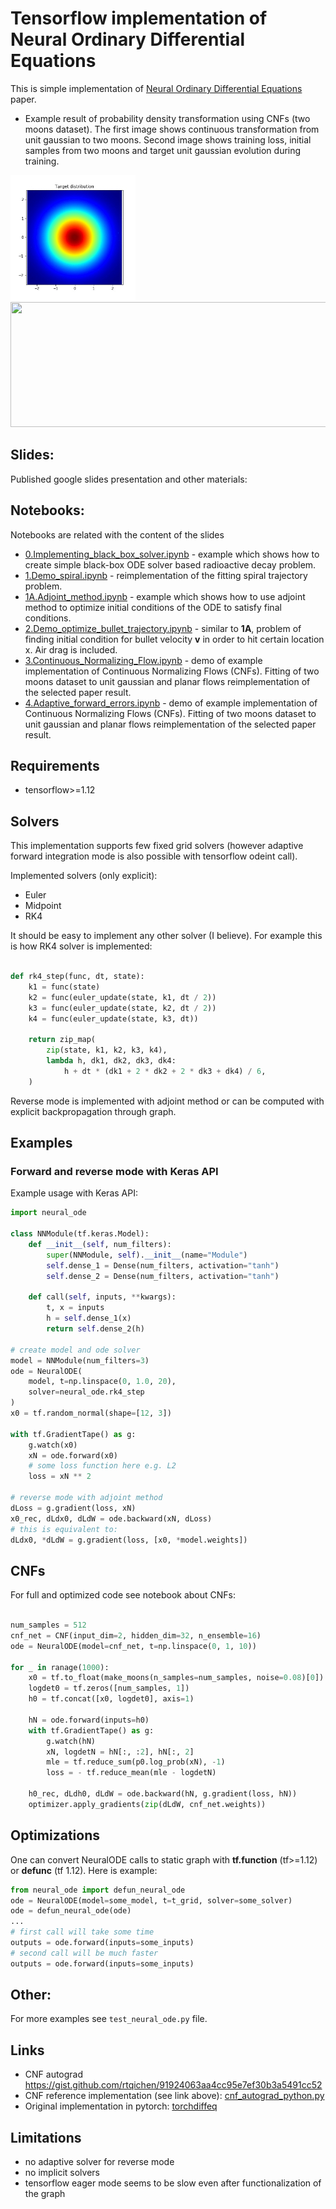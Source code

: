 # Tensorflow implementation of Neural Ordinary Differential Equations

This is simple implementation of [Neural Ordinary Differential Equations](https://arxiv.org/abs/1806.07366)
paper.

* Example result of probability density transformation using CNFs (two moons dataset).
  The first image shows continuous transformation from unit gaussian to two moons.
  Second image shows training loss, initial samples from two moons and target
  unit gaussian evolution during training.

<img src="img/density.gif" width="200" height="200"><img src="img/training.gif" width="600" height="200">

## Slides:

Published google slides presentation and other materials:


## Notebooks:

Notebooks are related with the content of the slides

* [0.Implementing_black_box_solver.ipynb](0.Implementing_black_box_solver.ipynb) -
  example which shows how to create simple black-box ODE solver based
  radioactive decay problem.
* [1.Demo_spiral.ipynb](1.Demo_spiral.ipynb) -
  reimplementation of the fitting spiral trajectory problem.
* [1A.Adjoint_method.ipynb](1A.Adjoint_method.ipynb) -
  example which shows how to use adjoint method to optimize initial
  conditions of the ODE to satisfy final conditions.
* [2.Demo_optimize_bullet_trajectory.ipynb](2.Demo_optimize_bullet_trajectory.ipynb) -
  similar to **1A**, problem of finding initial condition for bullet
  velocity **v** in order to hit certain location x. Air drag is included.
* [3.Continuous_Normalizing_Flow.ipynb](3.Continuous_Normalizing_Flow.ipynb) -
  demo of example implementation of Continuous Normalizing Flows (CNFs).
  Fitting of two moons dataset to unit gaussian and planar flows
  reimplementation of the selected paper result.
* [4.Adaptive_forward_errors.ipynb](4.Adaptive_forward_errors.ipynb) -
  demo of example implementation of Continuous Normalizing Flows (CNFs).
  Fitting of two moons dataset to unit gaussian and planar flows
  reimplementation of the selected paper result.


## Requirements

* tensorflow>=1.12

## Solvers


This implementation supports few fixed grid solvers (however adaptive
forward integration mode is also possible with tensorflow odeint call).

Implemented solvers (only explicit):
* Euler
* Midpoint
* RK4

It should be easy to implement any other solver (I believe). For example
this is how RK4 solver is implemented:

```python

def rk4_step(func, dt, state):
    k1 = func(state)
    k2 = func(euler_update(state, k1, dt / 2))
    k3 = func(euler_update(state, k2, dt / 2))
    k4 = func(euler_update(state, k3, dt))

    return zip_map(
        zip(state, k1, k2, k3, k4),
        lambda h, dk1, dk2, dk3, dk4:
            h + dt * (dk1 + 2 * dk2 + 2 * dk3 + dk4) / 6,
    )
```

Reverse mode is implemented with adjoint method or can be computed
with explicit backpropagation through graph.


## Examples

### Forward and reverse mode with Keras API

Example usage with Keras API:

```python
import neural_ode

class NNModule(tf.keras.Model):
    def __init__(self, num_filters):
        super(NNModule, self).__init__(name="Module")
        self.dense_1 = Dense(num_filters, activation="tanh")
        self.dense_2 = Dense(num_filters, activation="tanh")

    def call(self, inputs, **kwargs):
        t, x = inputs
        h = self.dense_1(x)
        return self.dense_2(h)

# create model and ode solver
model = NNModule(num_filters=3)
ode = NeuralODE(
    model, t=np.linspace(0, 1.0, 20),
    solver=neural_ode.rk4_step
)
x0 = tf.random_normal(shape=[12, 3])

with tf.GradientTape() as g:
    g.watch(x0)
    xN = ode.forward(x0)
    # some loss function here e.g. L2
    loss = xN ** 2

# reverse mode with adjoint method
dLoss = g.gradient(loss, xN)
x0_rec, dLdx0, dLdW = ode.backward(xN, dLoss)
# this is equivalent to:
dLdx0, *dLdW = g.gradient(loss, [x0, *model.weights])
```

## CNFs
For full and optimized code see notebook about CNFs:

```python

num_samples = 512
cnf_net = CNF(input_dim=2, hidden_dim=32, n_ensemble=16)
ode = NeuralODE(model=cnf_net, t=np.linspace(0, 1, 10))

for _ in ranage(1000):
    x0 = tf.to_float(make_moons(n_samples=num_samples, noise=0.08)[0])
    logdet0 = tf.zeros([num_samples, 1])
    h0 = tf.concat([x0, logdet0], axis=1)

    hN = ode.forward(inputs=h0)
    with tf.GradientTape() as g:
        g.watch(hN)
        xN, logdetN = hN[:, :2], hN[:, 2]
        mle = tf.reduce_sum(p0.log_prob(xN), -1)
        loss = - tf.reduce_mean(mle - logdetN)

    h0_rec, dLdh0, dLdW = ode.backward(hN, g.gradient(loss, hN))
    optimizer.apply_gradients(zip(dLdW, cnf_net.weights))
```

## Optimizations
One can convert NeuralODE calls to static graph with **tf.function**
(tf>=1.12) or **defunc** (tf 1.12). Here is example:

```python
from neural_ode import defun_neural_ode
ode = NeuralODE(model=some_model, t=t_grid, solver=some_solver)
ode = defun_neural_ode(ode)
...
# first call will take some time
outputs = ode.forward(inputs=some_inputs)
# second call will be much faster
outputs = ode.forward(inputs=some_inputs)
```





## Other:
For more examples see `test_neural_ode.py` file.


## Links

* CNF autograd https://gist.github.com/rtqichen/91924063aa4cc95e7ef30b3a5491cc52
* CNF reference implementation (see link above): [cnf_autograd_python.py](cnf_autograd_python.py)
* Original implementation in pytorch: [torchdiffeq](https://github.com/rtqichen/torchdiffeq)

## Limitations

* no adaptive solver for reverse mode
* no implicit solvers
* tensorflow eager mode seems to be slow even after
  functionalization of the graph

